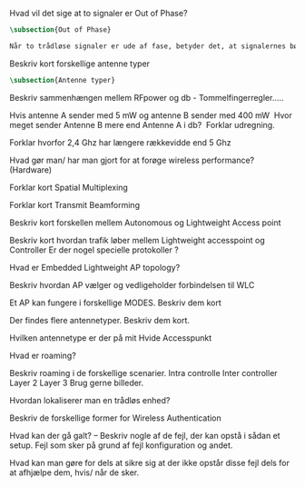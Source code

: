 
Hvad vil det sige at to signaler er Out of Phase?
```latex
\subsection{Out of Phase}

Når to trådløse signaler er ude af fase, betyder det, at signalernes bølgeformer ikke er justeret i tid, eller de er forskudt i tid i forhold til hinanden. Som et resultat vil bølgeformerne ikke lægge sig konstruktivt sammen, men i stedet vil delvist udligne hinanden, hvilket fører til reduceret signalstyrke og potentiel interferens. Ude af fase-signaler kan forekomme på grund af forskelle i signalernes vejlængder eller timing og kan påvirke kommunikationskvalitet og pålidelighed i trådløse systemer.

```

Beskriv kort forskellige antenne typer
```latex
\subsection{Antenne typer}


```

Beskriv sammenhængen mellem RFpower og db - Tommelfingerregler…..

Hvis antenne A sender med 5 mW og antenne B sender med 400 mW  Hvor meget sender Antenne B mere end Antenne A i db?  Forklar udregning.

Forklar hvorfor 2,4 Ghz har længere rækkevidde end 5 Ghz

Hvad gør man/ har man gjort for at forøge wireless performance? (Hardware)

Forklar kort Spatial Multiplexing

Forklar kort Transmit Beamforming

Beskriv kort forskellen mellem Autonomous og Lightweight Access point

Beskriv kort hvordan trafik løber mellem Lightweight accesspoint og Controller Er der nogel specielle protokoller ?

Hvad er Embedded Lightweight AP topology?

Beskriv hvordan AP vælger og vedligeholder forbindelsen til WLC

Et AP kan fungere i forskellige MODES. Beskriv dem kort

Der findes flere antennetyper. Beskriv dem kort.

Hvilken antennetype er der på mit Hvide Accesspunkt

Hvad er roaming?

Beskriv roaming i de forskellige scenarier. Intra controlle Inter controller Layer 2 Layer 3 Brug gerne billeder.

Hvordan lokaliserer man en trådløs enhed?

Beskriv de forskellige former for Wireless Authentication

Hvad kan der gå galt? – Beskriv nogle af de fejl, der kan opstå i sådan et setup. Fejl som sker på grund af fejl konfiguration og andet.

Hvad kan man gøre for dels at sikre sig at der ikke opstår disse fejl dels for at afhjælpe dem, hvis/ når de sker.